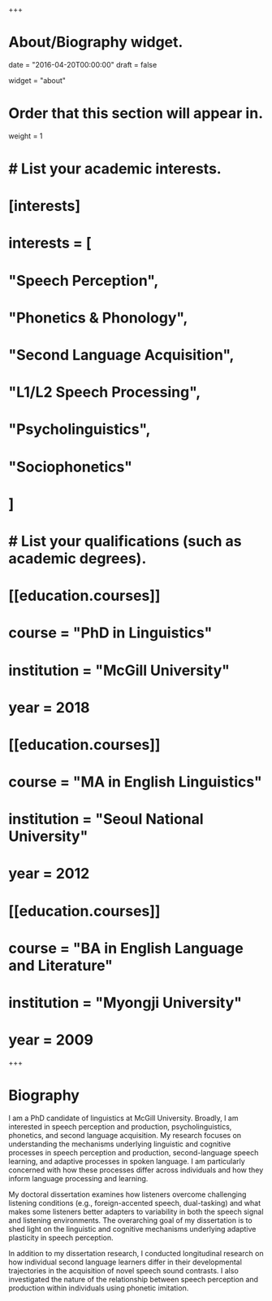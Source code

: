 +++
# About/Biography widget.

date = "2016-04-20T00:00:00"
draft = false

widget = "about"

# Order that this section will appear in.
weight = 1

# # List your academic interests.
# [interests]
#   interests = [
#     "Speech Perception",
#     "Phonetics & Phonology",
#     "Second Language Acquisition",
#     "L1/L2 Speech Processing",
#     "Psycholinguistics",
#     "Sociophonetics"
#   ]

# # List your qualifications (such as academic degrees).
# [[education.courses]]
#   course = "PhD in Linguistics"
#   institution = "McGill University"
#   year = 2018
# 
# [[education.courses]]
#   course = "MA in English Linguistics"
#   institution = "Seoul National University"
#   year = 2012
# 
# [[education.courses]]
#   course = "BA in English Language and Literature"
#   institution = "Myongji University"
#   year = 2009
 
+++

# Biography

I am a PhD candidate of linguistics at McGill University. Broadly, I am interested in speech perception and production, psycholinguistics, phonetics, and second language acquisition. My research focuses on understanding the mechanisms underlying linguistic and cognitive processes in speech perception and production, second-language speech learning, and adaptive processes in spoken language. I am particularly concerned with how these processes differ across individuals and how they inform language processing and learning.

My doctoral dissertation examines how listeners overcome challenging listening conditions (e.g., foreign-accented speech, dual-tasking) and what makes some listeners better adapters to variability in both the speech signal and listening environments. The overarching goal of my dissertation is to shed light on the linguistic and cognitive mechanisms underlying adaptive plasticity in speech perception.

In addition to my dissertation research, I conducted longitudinal research on how individual second language learners differ in their developmental trajectories in the acquisition of novel speech sound contrasts. I also investigated the nature of the relationship between speech perception and production within individuals using phonetic imitation.